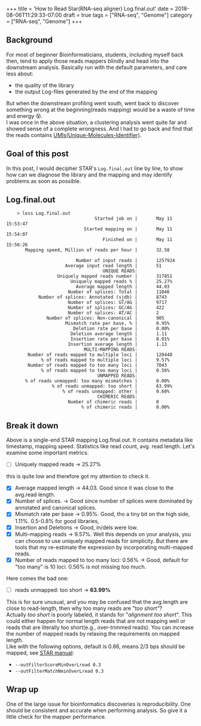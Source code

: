+++
title = 'How to Read Star(RNA-seq aligner) Log.final.out'
date = 2018-08-06T11:29:33-07:00
draft = true
tags = ["RNA-seq", "Genome"]
category = ["RNA-seq", "Genome"]
+++

## Background
For most of beginner Bioinformaticians, students, including myself back then, tend to apply those reads mappers blindly and head into the downstream analysis. Basically run with the default parameters, and care less about:

  * the quality of the library
  * the output Log-files generated by the end of the mapping

But when the downstream profiling went south, went back to discover something wrong at the beginning(reads mapping) would be a waste of time and energy :dizzy_face:.  
I was once in the above situation, a clustering analysis went quite far and showed sense of a complete wrongness. And I had to go back and find that the reads contains [UMIs(Unique-Molecules-Identifier)](https://www.illumina.com/science/sequencing-method-explorer/kits-and-arrays/umi.html).

## Goal of this post
In this post, I would decipher STAR's `Log.final.out` line by line, to show how can we diagnose the library and the mapping and may identify problems as soon as possible.

## Log.final.out
```
	> less Log.final.out
                                 Started job on |       May 11 15:53:47
                             Started mapping on |       May 11 15:54:07
                                    Finished on |       May 11 15:56:26
       Mapping speed, Million of reads per hour |       32.58

                          Number of input reads |       1257924
                      Average input read length |       51
                                    UNIQUE READS:
                   Uniquely mapped reads number |       317851
                        Uniquely mapped reads % |       25.27%
                          Average mapped length |       44.03
                       Number of splices: Total |       11046
            Number of splices: Annotated (sjdb) |       8743
                       Number of splices: GT/AG |       9717
                       Number of splices: GC/AG |       422
                       Number of splices: AT/AC |       2
               Number of splices: Non-canonical |       905
                      Mismatch rate per base, % |       0.95%
                         Deletion rate per base |       0.00%
                        Deletion average length |       1.11
                        Insertion rate per base |       0.01%
                       Insertion average length |       1.13
                             MULTI-MAPPING READS:
        Number of reads mapped to multiple loci |       120440
             % of reads mapped to multiple loci |       9.57%
        Number of reads mapped to too many loci |       7043
             % of reads mapped to too many loci |       0.56%
                                  UNMAPPED READS:
       % of reads unmapped: too many mismatches |       0.00%
                 % of reads unmapped: too short |       63.99%
                     % of reads unmapped: other |       0.60%
                                  CHIMERIC READS:
                       Number of chimeric reads |       0
                            % of chimeric reads |       0.00%
```

## Break it down
Above is a single-end STAR mapping Log.final.out. It contains metadata like timestamp, mapping speed. Statistics like read count, avg. read length. Let's examine some important metrics.

- [ ] Uniquely mapped reads -> 25.27%

this is quite low and therefore got my attention to check it.  

- [X] Average mapped length -> 44.03. Good since it was close to the avg.read length.  
- [X] Number of splices. -> Good since number of splices were dominated by annotated and canonical splices.  
- [X] Mismatch rate per base -> 0.95%. Good, tho a tiny bit on the high side, 1.11%. 0.5-0.8% for good libraries, 
- [X] Insertion and Deletions -> Good, in/dels were low.  
- [X] Multi-mapping reads -> 9.57%. Well this depends on your analysis, you can choose to use uniquely mapped reads for simplicity. But there are tools that my re-estimate the expression by incorporating multi-mapped reads.  
- [X] Number of reads mapped to too many loci: 0.56% -> Good, default for "too many" is 10 loci. 0.56% is not missing too much.  

Here comes the bad one:  

- [ ] reads unmapped: too short -> **63.99%**

This is for sure unusual, and you may be confused that the avg.length are close to read-length, then why too many reads are *"too short"*?  
Actually *too short* is poorly labeled, it stands for "*alignment too short*". This could either happen for normal length reads that are not mapping well or reads that are literally too short(e.g., over-trimmed reads). You can increase the number of mapped reads by relaxing the requirements on mapped length.  
Like with the following options, default is 0.66, means 2/3 bps should be mapped, see [STAR manual](https://github.com/alexdobin/STAR/blob/master/doc/STARmanual.pdf): 

  * `--outFilterScoreMinOverLread 0.3` 
  * `--outFilterMatchNminOverLread 0.3`


## Wrap up
One of the large issue for bioinformatics discoveries is reproducibility. One should be consistent and accurate when performing analysis. So give it a little check for the mapper performance. 

